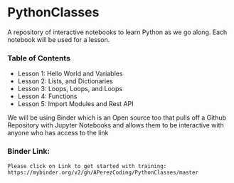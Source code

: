 # PythonClasses
A repository of interactive notebooks to learn Python as we go along. Each notebook will be used for a lesson.

### Table of Contents
* Lesson 1: Hello World and Variables
* Lesson 2: Lists, and Dictionaries
* Lesson 3: Loops, Loops, and Loops
* Lesson 4: Functions
* Lesson 5: Import Modules and Rest API

We will be using Binder which is an Open source too that pulls off a Github Repository with Jupyter Notebooks and allows them to be interactive with anyone who has access to the link

### __Binder Link:__
```
Please click on Link to get started with training:
https://mybinder.org/v2/gh/APerezCoding/PythonClasses/master
```
